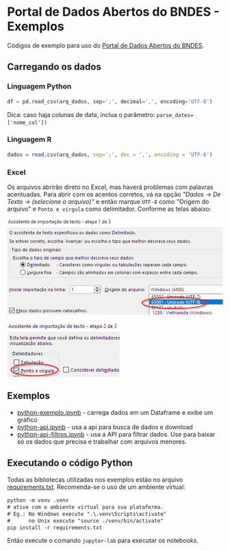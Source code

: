 # Portal de Dados Abertos do BNDES - Exemplos

Códigos de exemplo para uso do [Portal de Dados Abertos do BNDES](https://dadosabertos.bndes.gov.br). 

## Carregando os dados

### Linguagem Python

```python
df = pd.read_csv(arq_dados, sep=';', decimal=',', encoding='UTF-8') 
```
Dica: caso haja colunas de data, inclua o parâmetro: `parse_dates=['nome_col'])`
### Linguagem R

```R
dados = read.csv(arq_dados, sep=';', dec = ',', encoding = 'UTF-8')
```
### Excel

Os arquivos abrirão direto no Excel, mas haverá problemas com palavras acentuadas. Para abrir com os acentos corretos, vá na opção _"Dados → De Texto → (selecione o arquivo)"_ e então marque `UTF-8` como "Origem do arquivo" e `Ponto e vírgula` como delimitador. Conforme as telas abaixo:

![Configure UTF-8](assistente-importacao-1-de-3.png)

![Ponto e vírgula](assistente-importacao-2-de-3.png)

## Exemplos

- [python-exemplo.ipynb](python-exemplo.ipynb) - carrega dados em um Dataframe e exibe um gráfico
- [python-api.ipynb](python-api.ipynb) - usa a api para busca de dados e download
- [python-api-filtros.ipynb](python-api-filtros.ipynb) - usa a API para filtrar dados. Use para baixar só os dados que precisa e trabalhar com arquivos menores. 

## Executando o código Python 

Todas as bibliotecas utilizadas nos exemplos estão no arquivo [requirements.txt](requirements.txt). Recomenda-se o uso de um ambiente virtual: 
```
python -m venv .venv
# ative com o ambiente virtual para sua plataforma. 
# Eg.: No Windows execute ".\.venv\Scripts\activate"
#      no Unix execute "source ./venv/bin/activate"
pip install -r requirements.txt
```

Então execute o comando `jupyter-lab` para executar os notebooks.
